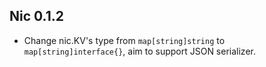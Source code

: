 ## Nic 0.1.2

+ Change nic.KV's type from `map[string]string` to `map[string]interface{}`, aim to support JSON serializer.
